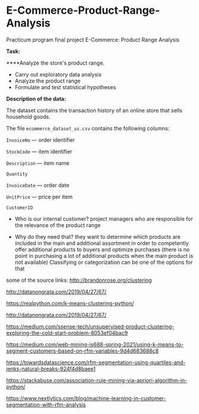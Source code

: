 # E-Commerce-Product-Range-Analysis
Practicum program final project 
E-Commerce: Product Range Analysis

**Task:**

****Analyze the store's product range.

- Carry out exploratory data analysis
- Analyze the product range
- Formulate and test statistical hypotheses

**Description of the data:**

The dataset contains the transaction history of an online store that sells household goods.

The file `ecommerce_dataset_us.csv` contains the following columns:

`InvoiceNo` — order identifier

`StockCode` — item identifier

`Description` — item name

`Quantity`

`InvoiceDate` — order date

`UnitPrice` — price per item

`CustomerID`


   * Who is our internal customer?
project managers who are responsible for the relevance of the product range

   * Why do they need that?
they want to determine which products are included in the main and additional assortment in order to competently offer additional products to buyers and optimize purchases (there is no point in purchasing a lot of additional products when the main product is not available)
Classifying or categorization can be one of the options for that


some of the source links: 
http://brandonrose.org/clustering

http://datanongrata.com/2019/04/27/67/

https://realpython.com/k-means-clustering-python/

http://datanongrata.com/2019/04/27/67/

https://medium.com/ssense-tech/unsupervised-product-clustering-exploring-the-cold-start-problem-8053ef04bac9

https://medium.com/web-mining-is688-spring-2021/using-k-means-to-segment-customers-based-on-rfm-variables-9d4d683688c8

https://towardsdatascience.com/rfm-segmentation-using-quartiles-and-jenks-natural-breaks-924f4d8baee1

https://stackabuse.com/association-rule-mining-via-apriori-algorithm-in-python/

https://www.nextlytics.com/blog/machine-learning-in-customer-segmentation-with-rfm-analysis
